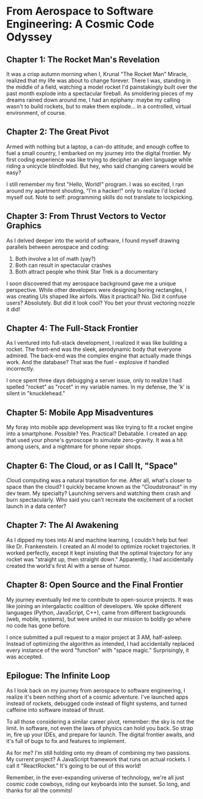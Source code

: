 # From Aerospace to Software Engineering: A Cosmic Code Odyssey

## Chapter 1: The Rocket Man's Revelation

It was a crisp autumn morning when I, Krunal "The Rocket Man" Miracle, realized that my life was about to change forever. There I was, standing in the middle of a field, watching a model rocket I'd painstakingly built over the past month explode into a spectacular fireball. As smoldering pieces of my dreams rained down around me, I had an epiphany: maybe my calling wasn't to build rockets, but to make them explode... in a controlled, virtual environment, of course.

## Chapter 2: The Great Pivot

Armed with nothing but a laptop, a can-do attitude, and enough coffee to fuel a small country, I embarked on my journey into the digital frontier. My first coding experience was like trying to decipher an alien language while riding a unicycle blindfolded. But hey, who said changing careers would be easy?

I still remember my first "Hello, World!" program. I was so excited, I ran around my apartment shouting, "I'm a hacker!" only to realize I'd locked myself out. Note to self: programming skills do not translate to lockpicking.

## Chapter 3: From Thrust Vectors to Vector Graphics

As I delved deeper into the world of software, I found myself drawing parallels between aerospace and coding:

1. Both involve a lot of math (yay?)
2. Both can result in spectacular crashes
3. Both attract people who think Star Trek is a documentary

I soon discovered that my aerospace background gave me a unique perspective. While other developers were designing boring rectangles, I was creating UIs shaped like airfoils. Was it practical? No. Did it confuse users? Absolutely. But did it look cool? You bet your thrust vectoring nozzle it did!

## Chapter 4: The Full-Stack Frontier

As I ventured into full-stack development, I realized it was like building a rocket. The front-end was the sleek, aerodynamic body that everyone admired. The back-end was the complex engine that actually made things work. And the database? That was the fuel - explosive if handled incorrectly.

I once spent three days debugging a server issue, only to realize I had spelled "rocket" as "rocet" in my variable names. In my defense, the 'k' is silent in "knucklehead."

## Chapter 5: Mobile App Misadventures

My foray into mobile app development was like trying to fit a rocket engine into a smartphone. Possible? Yes. Practical? Debatable. I created an app that used your phone's gyroscope to simulate zero-gravity. It was a hit among users, and a nightmare for phone repair shops.

## Chapter 6: The Cloud, or as I Call It, "Space"

Cloud computing was a natural transition for me. After all, what's closer to space than the cloud? I quickly became known as the "Cloudstronaut" in my dev team. My specialty? Launching servers and watching them crash and burn spectacularly. Who said you can't recreate the excitement of a rocket launch in a data center?

## Chapter 7: The AI Awakening

As I dipped my toes into AI and machine learning, I couldn't help but feel like Dr. Frankenstein. I created an AI model to optimize rocket trajectories. It worked perfectly, except it kept insisting that the optimal trajectory for any rocket was "straight up, then straight down." Apparently, I had accidentally created the world's first AI with a sense of humor.

## Chapter 8: Open Source and the Final Frontier

My journey eventually led me to contribute to open-source projects. It was like joining an intergalactic coalition of developers. We spoke different languages (Python, JavaScript, C++), came from different backgrounds (web, mobile, systems), but were united in our mission to boldly go where no code has gone before.

I once submitted a pull request to a major project at 3 AM, half-asleep. Instead of optimizing the algorithm as intended, I had accidentally replaced every instance of the word "function" with "space magic." Surprisingly, it was accepted.

## Epilogue: The Infinite Loop

As I look back on my journey from aerospace to software engineering, I realize it's been nothing short of a cosmic adventure. I've launched apps instead of rockets, debugged code instead of flight systems, and turned caffeine into software instead of thrust.

To all those considering a similar career pivot, remember: the sky is not the limit. In software, not even the laws of physics can hold you back. So strap in, fire up your IDEs, and prepare for launch. The digital frontier awaits, and it's full of bugs to fix and features to implement.

As for me? I'm still holding onto my dream of combining my two passions. My current project? A JavaScript framework that runs on actual rockets. I call it "ReactRocket." It's going to be out of this world!

Remember, in the ever-expanding universe of technology, we're all just cosmic code cowboys, riding our keyboards into the sunset. So long, and thanks for all the commits!
